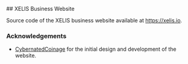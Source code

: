 ## XELIS Business Website

Source code of the XELIS business website available at https://xelis.io.

### Acknowledgements

- [CybernatedCoinage](https://github.com/CybernatedCoinage) for the initial design and development of the website.
